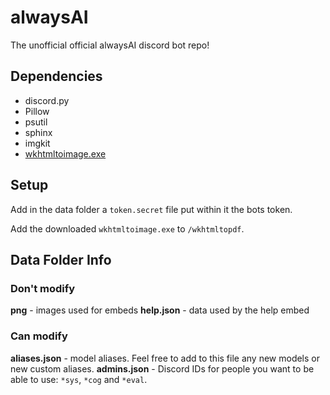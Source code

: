 # alwaysAI
The unofficial official alwaysAI discord bot repo!

## Dependencies
* discord.py
* Pillow
* psutil
* sphinx
* imgkit
* [wkhtmltoimage.exe](https://wkhtmltopdf.org/downloads.html)

## Setup
Add in the data folder a `token.secret` file put within it the bots token.

Add the downloaded `wkhtmltoimage.exe` to `/wkhtmltopdf`.

## Data Folder Info
### Don't modify
**png** - images used for embeds
**help.json** - data used by the help embed

### Can modify
**aliases.json** - model aliases. Feel free to add to this file any new models or new custom aliases.
**admins.json** - Discord IDs for people you want to be able to use: `*sys`, `*cog` and `*eval`.